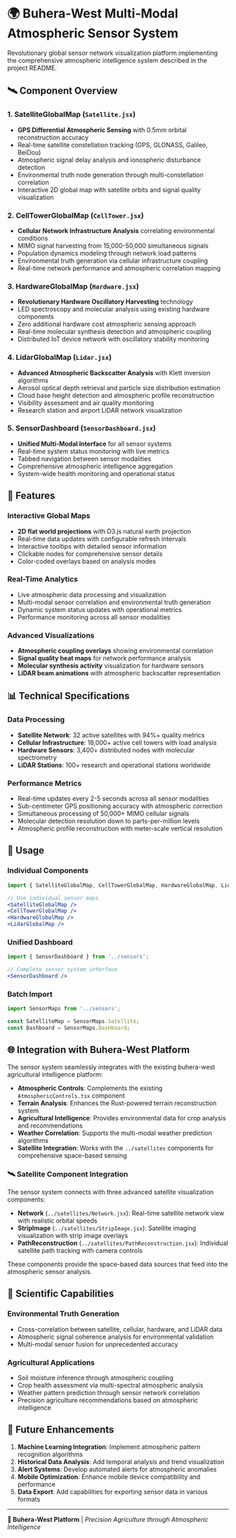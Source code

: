 # 🌍 Buhera-West Multi-Modal Atmospheric Sensor System

Revolutionary global sensor network visualization platform implementing the comprehensive atmospheric intelligence system described in the project README.

## 🛰️ Component Overview

### 1. **SatelliteGlobalMap** (`Satellite.jsx`)
- **GPS Differential Atmospheric Sensing** with 0.5mm orbital reconstruction accuracy
- Real-time satellite constellation tracking (GPS, GLONASS, Galileo, BeiDou)
- Atmospheric signal delay analysis and ionospheric disturbance detection
- Environmental truth node generation through multi-constellation correlation
- Interactive 2D global map with satellite orbits and signal quality visualization

### 2. **CellTowerGlobalMap** (`CellTower.jsx`)
- **Cellular Network Infrastructure Analysis** correlating environmental conditions
- MIMO signal harvesting from 15,000-50,000 simultaneous signals
- Population dynamics modeling through network load patterns
- Environmental truth generation via cellular infrastructure coupling
- Real-time network performance and atmospheric correlation mapping

### 3. **HardwareGlobalMap** (`Hardware.jsx`)
- **Revolutionary Hardware Oscillatory Harvesting** technology
- LED spectroscopy and molecular analysis using existing hardware components
- Zero additional hardware cost atmospheric sensing approach
- Real-time molecular synthesis detection and atmospheric coupling
- Distributed IoT device network with oscillatory stability monitoring

### 4. **LidarGlobalMap** (`Lidar.jsx`)
- **Advanced Atmospheric Backscatter Analysis** with Klett inversion algorithms
- Aerosol optical depth retrieval and particle size distribution estimation
- Cloud base height detection and atmospheric profile reconstruction
- Visibility assessment and air quality monitoring
- Research station and airport LiDAR network visualization

### 5. **SensorDashboard** (`SensorDashboard.jsx`)
- **Unified Multi-Modal Interface** for all sensor systems
- Real-time system status monitoring with live metrics
- Tabbed navigation between sensor modalities
- Comprehensive atmospheric intelligence aggregation
- System-wide health monitoring and operational status

## 🚀 Features

### Interactive Global Maps
- **2D flat world projections** with D3.js natural earth projection
- Real-time data updates with configurable refresh intervals
- Interactive tooltips with detailed sensor information
- Clickable nodes for comprehensive sensor details
- Color-coded overlays based on analysis modes

### Real-Time Analytics
- Live atmospheric data processing and visualization
- Multi-modal sensor correlation and environmental truth generation
- Dynamic system status updates with operational metrics
- Performance monitoring across all sensor modalities

### Advanced Visualizations
- **Atmospheric coupling overlays** showing environmental correlation
- **Signal quality heat maps** for network performance analysis
- **Molecular synthesis activity** visualization for hardware sensors
- **LiDAR beam animations** with atmospheric backscatter representation

## 📊 Technical Specifications

### Data Processing
- **Satellite Network**: 32 active satellites with 94%+ quality metrics
- **Cellular Infrastructure**: 18,000+ active cell towers with load analysis
- **Hardware Sensors**: 3,400+ distributed nodes with molecular spectrometry
- **LiDAR Stations**: 100+ research and operational stations worldwide

### Performance Metrics
- Real-time updates every 2-5 seconds across all sensor modalities
- Sub-centimeter GPS positioning accuracy with atmospheric correction
- Simultaneous processing of 50,000+ MIMO cellular signals
- Molecular detection resolution down to parts-per-million levels
- Atmospheric profile reconstruction with meter-scale vertical resolution

## 🔧 Usage

### Individual Components
```jsx
import { SatelliteGlobalMap, CellTowerGlobalMap, HardwareGlobalMap, LidarGlobalMap } from '../sensors';

// Use individual sensor maps
<SatelliteGlobalMap />
<CellTowerGlobalMap />
<HardwareGlobalMap />
<LidarGlobalMap />
```

### Unified Dashboard
```jsx
import { SensorDashboard } from '../sensors';

// Complete sensor system interface
<SensorDashboard />
```

### Batch Import
```jsx
import SensorMaps from '../sensors';

const SatelliteMap = SensorMaps.Satellite;
const Dashboard = SensorMaps.Dashboard;
```

## 🌐 Integration with Buhera-West Platform

The sensor system seamlessly integrates with the existing buhera-west agricultural intelligence platform:

- **Atmospheric Controls**: Complements the existing `AtmosphericControls.tsx` component
- **Terrain Analysis**: Enhances the Rust-powered terrain reconstruction system
- **Agricultural Intelligence**: Provides environmental data for crop analysis and recommendations
- **Weather Correlation**: Supports the multi-modal weather prediction algorithms
- **Satellite Integration**: Works with the `../satellites` components for comprehensive space-based sensing

### 🛰️ **Satellite Component Integration**
The sensor system connects with three advanced satellite visualization components:

- **Network** (`../satellites/Network.jsx`): Real-time satellite network view with realistic orbital speeds
- **StripImage** (`../satellites/StripImage.jsx`): Satellite imaging visualization with strip image overlays  
- **PathReconstruction** (`../satellites/PathReconstruction.jsx`): Individual satellite path tracking with camera controls

These components provide the space-based data sources that feed into the atmospheric sensor analysis.

## 🔬 Scientific Capabilities

### Environmental Truth Generation
- Cross-correlation between satellite, cellular, hardware, and LiDAR data
- Atmospheric signal coherence analysis for environmental validation
- Multi-modal sensor fusion for unprecedented accuracy

### Agricultural Applications
- Soil moisture inference through atmospheric coupling
- Crop health assessment via multi-spectral atmospheric analysis
- Weather pattern prediction through sensor network correlation
- Precision agriculture recommendations based on atmospheric intelligence

## 🎯 Future Enhancements

1. **Machine Learning Integration**: Implement atmospheric pattern recognition algorithms
2. **Historical Data Analysis**: Add temporal analysis and trend visualization
3. **Alert Systems**: Develop automated alerts for atmospheric anomalies
4. **Mobile Optimization**: Enhance mobile device compatibility and performance
5. **Data Export**: Add capabilities for exporting sensor data in various formats

---

**🌱 Buhera-West Platform** | *Precision Agriculture through Atmospheric Intelligence* 